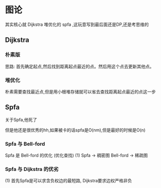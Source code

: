# 图论

其实核心就 Dijkstra 堆优化的 spfa ,这玩意写到最后面还是DP,还是考思维的

## Dijkstra  

### 朴素版
思路: 首先确定起点,然后找到距离起点最近的点。然后用这个点去更新其他点。

### 堆优化
朴素需要查找最近点,但是用小根堆存储就可以省去查找距离起点最近的点这一步

## Spfa
关于Spfa,他死了

但是他还是很优秀的hh,如果被卡的话spfa是O(nm),但是最好的时候是O(n)
### Spfa 与 Bell-ford 
Spfa 是 Bell-ford 的优化 (优化查找)
(1) Spfa -> 稠密图  Bell-ford -> 稀疏图

### Spfa 与 Dijkstra 的优劣
(1) 首先Spfa是可以求含负权边的最短路, Dijkstra要求边权严格非负
